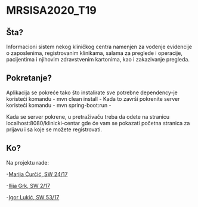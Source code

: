 # MRSISA2020_T19

## Šta?
Informacioni sistem nekog kliničkog centra namenjen za vođenje evidencije
o zaposlenima, registrovanim klinikama, salama za preglede i operacije,
pacijentima i njihovim zdravstvenim kartonima, kao i zakazivanje pregleda.

## Pokretanje?
Aplikacija se pokreće tako što instalirate sve potrebne dependency-je koristeći komandu - mvn clean install - 
Kada to završi pokrenite server koristeći komandu - mvn spring-boot:run -

Kada se server pokrene, u pretraživaču treba da odete na stranicu localhost:8080/klinicki-centar gde će vam se pokazati početna stranica za prijavu i sa koje se možete registrovati.

## Ko?
Na projektu rade:

-[Marija Ćurčić, SW 24/17](https://github.com/marijacurcic7)

-[Ilija Grk, SW 2/17](https://github.com/GDBxNS)

-[Igor Lukić, SW 53/17](https://github.com/cigor99)

